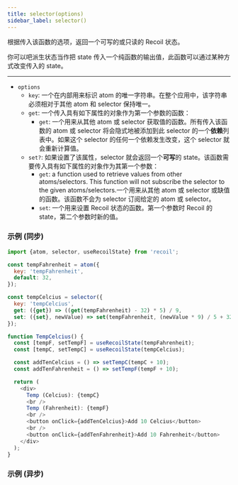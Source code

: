 ```yaml
---
title: selector(options)
sidebar_label: selector()
---
```


根据传入该函数的选项，返回一个可写的或只读的 Recoil 状态。

你可以吧派生状态当作把 state 传入一个纯函数的输出值，此函数可以通过某种方式改变传入的 state。

---

- `options`
  - `key`: 一个在内部用来标识 atom 的唯一字符串。在整个应用中，该字符串必须相对于其他 atom 和 selector 保持唯一。
  - `get`: 一个传入具有如下属性的对象作为第一个参数的函数：
    - `get`: 一个用来从其他 atom 或 selector 获取值的函数。所有传入该函数的 atom 或 selector 将会隐式地被添加到此 selector 的一个**依赖**列表中。如果这个 selector 的任何一个依赖发生改变，这个 selector 就会重新计算值。
  - `set?`: 如果设置了该属性，selector 就会返回一个**可写**的 state。该函数需要传入具有如下属性的对象作为其第一个参数：
    - `get`: a function used to retrieve values from other atoms/selectors. This function will not subscribe the selector to the given atoms/selectors.一个用来从其他 atom 或 selector 或缺值的函数。该函数不会为 selector 订阅给定的 atom 或 selector。
    - `set`: 一个用来设置 Recoil 状态的函数。第一个参数时 Recoil 的 state，第二个参数时新的值。

### 示例 (同步)

```javascript
import {atom, selector, useRecoilState} from 'recoil';

const tempFahrenheit = atom({
  key: 'tempFahrenheit',
  default: 32,
});

const tempCelcius = selector({
  key: 'tempCelcius',
  get: ({get}) => ((get(tempFahrenheit) - 32) * 5) / 9,
  set: ({set}, newValue) => set(tempFahrenheit, (newValue * 9) / 5 + 32),
});

function TempCelcius() {
  const [tempF, setTempF] = useRecoilState(tempFahrenheit);
  const [tempC, setTempC] = useRecoilState(tempCelcius);

  const addTenCelcius = () => setTempC(tempC + 10);
  const addTenFahrenheit = () => setTempF(tempF + 10);

  return (
    <div>
      Temp (Celcius): {tempC}
      <br />
      Temp (Fahrenheit): {tempF}
      <br />
      <button onClick={addTenCelcius}>Add 10 Celcius</button>
      <br />
      <button onClick={addTenFahrenheit}>Add 10 Fahrenheit</button>
    </div>
  );
}
```

### 示例 (异步)
